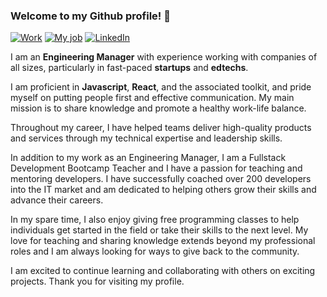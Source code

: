 ### Welcome to my Github profile! 👋

[![Work](https://img.shields.io/badge/Working%20At-DOT%20Digital%20Group-blue?style=flat-square&logo=microgenetics&logoColor=white)](https://dotgroup.com.br/en/)
[![My job](https://img.shields.io/badge/Teacher%20At-TERA-blue?style=flat-square&logo=microgenetics&logoColor=lightgrey)](https://somostera.com/)
[![LinkedIn](https://img.shields.io/badge/LinkedIn-Tetsuo%20Matsumura-informational?style=flat-square&logo=linkedin&logoColor=white)](https://www.linkedin.com/in/tetsuo-matsumura-b7851b5b/)

I am an **Engineering Manager** with experience working with companies of all sizes, particularly in fast-paced **startups** and **edtechs**.

I am proficient in **Javascript**, **React**, and the associated toolkit, and pride myself on putting people first and effective communication. My main mission is to share knowledge and promote a healthy work-life balance.

Throughout my career, I have helped teams deliver high-quality products and services through my technical expertise and leadership skills.

In addition to my work as an Engineering Manager, I am a Fullstack Development Bootcamp Teacher and I have a passion for teaching and mentoring developers. I have successfully coached over 200 developers into the IT market and am dedicated to helping others grow their skills and advance their careers.

In my spare time, I also enjoy giving free programming classes to help individuals get started in the field or take their skills to the next level. My love for teaching and sharing knowledge extends beyond my professional roles and I am always looking for ways to give back to the community.

I am excited to continue learning and collaborating with others on exciting projects. Thank you for visiting my profile.
